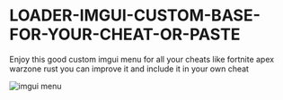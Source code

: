 # LOADER-IMGUI-CUSTOM-BASE-FOR-YOUR-CHEAT-OR-PASTE
Enjoy this good custom imgui menu for all your cheats like fortnite apex warzone rust you can improve it and include it in your own cheat


![imgui menu](https://user-images.githubusercontent.com/101755793/158865961-7d8844cf-bb4c-477b-aa51-0a52225a02cc.PNG)
